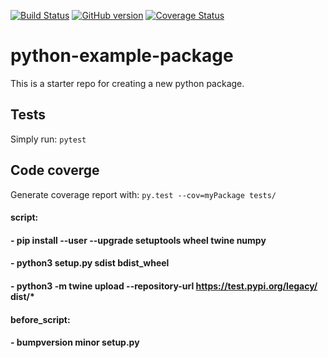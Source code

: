 [![Build Status](https://travis-ci.org/iiddoo/python-sample-package.svg?branch=master)](https://travis-ci.org/iiddoo/python-sample-package)                 [![GitHub version](https://badge.fury.io/gh/iiddoo%2Fpython-sample-package.svg)](https://badge.fury.io/gh/iiddoo%2Fpython-sample-package)               [![Coverage Status](https://coveralls.io/repos/github/iiddoo/python-sample-package/badge.svg?branch=dev)](https://coveralls.io/github/iiddoo/python-sample-package?branch=dev)

# python-example-package

This is a starter repo for creating a new python package.

## Tests

Simply run: `pytest`


## Code coverge

Generate coverage report with: `py.test --cov=myPackage tests/`

####  script:
####    - pip install --user --upgrade setuptools wheel twine numpy
####    - python3 setup.py sdist bdist_wheel
####    - python3 -m twine upload --repository-url https://test.pypi.org/legacy/ dist/*
####  before_script:
####    - bumpversion minor setup.py